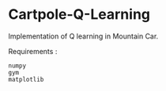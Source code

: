 # Cartpole-Q-Learning

Implementation of Q learning in Mountain Car.

Requirements :
```
numpy
gym 
matplotlib
``` 
